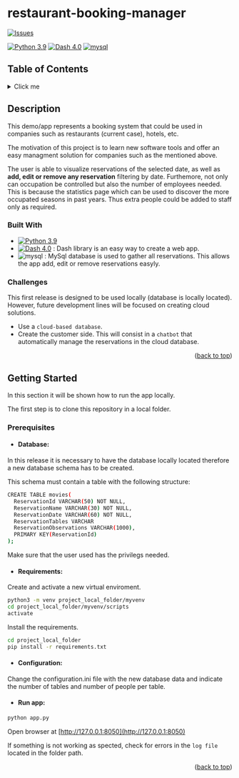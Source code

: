 # restaurant-booking-manager 
[![Issues][issues-shield]][issues-url]

[issues-shield]: https://img.shields.io/github/issues/mmtnz/restaurant-booking-manager.svg?style=flat
[issues-url]: https://github.com/mmtnz/restaurant-booking-manager/issues

[![Python 3.9](https://img.shields.io/badge/python-3.9-blue.svg)](https://www.python.org/downloads/release/python-390/)
[![Dash 4.0](https://img.shields.io/badge/dash-4.0-yellow.svg)](https://dash.plotly.com/)
[![mysql](https://img.shields.io/badge/MySQL-orange?style=flate&logo=mysql&logoColor=white.svg)](https://mysql.com/)

## Table of Contents
<details>
  <summary>Click me</summary>
  
  ### Contents
  1. [Description](#description)
  2. [Built With](#built-with)
  3. [Challenges](#challenges)
  4. [Getting Started](#getting-started)
</details>

## Description

This demo/app represents a booking system that could be used in companies such as restaurants (current case), hotels, etc.

The motivation of this project is to learn new software tools and offer an easy managment solution for companies such as the mentioned above. 

The user is able to visualize reservations of the selected date, as well as **add, edit or remove any reservation** filtering by date. Furthemore, not only can occupation be controlled but also the number of employees needed. This is because the statistics page which can be used to discover the more occupated seasons in past years. Thus extra people could be added to staff only as required.


### Built With

- [![Python 3.9](https://img.shields.io/badge/python-3.9-blue.svg)](https://www.python.org/downloads/release/python-390/)
- [![Dash 4.0](https://img.shields.io/badge/dash-4.0-yellow.svg)](https://dash.plotly.com/) : Dash library is an easy way to create a web app.
- ![mysql](https://img.shields.io/badge/MySQL-orange?style=flate&logo=mysql&logoColor=white.svg) : MySql database is used to gather all reservations. This allows the app add, edit or remove reservations easyly.

### Challenges

This first release is designed to be used locally (database is locally located). However, future development lines will be focused on creating cloud solutions.

- Use a `cloud-based database`.
- Create the customer side. This will consist in a `chatbot` that automatically manage the reservations in the cloud database.

<p align="right">(<a href="#restaurant-booking-manager">back to top</a>)</p>

## Getting Started

In this section it will be shown how to run the app locally.

The first step is to clone this repository in a local folder.

### Prerequisites

- #### Database:
In this release it is necessary to have the database locally located therefore a new database schema has to be created.

This schema must contain a table with the following structure:

```sh
CREATE TABLE movies(
  ReservationId VARCHAR(50) NOT NULL,
  ReservationName VARCHAR(30) NOT NULL,
  ReservationDate VARCHAR(60) NOT NULL,
  ReservationTables VARCHAR
  ReservationObservations VARCHAR(1000),
  PRIMARY KEY(ReservationId)
);
```

Make sure that the user used has the privilegs needed.

- #### Requirements:
Create and activate a new virtual enviroment.
```sh
python3 -m venv project_local_folder/myvenv
cd project_local_folder/myvenv/scripts
activate
```

Install the requirements.
```sh
cd project_local_folder
pip install -r requirements.txt
```

- #### Configuration:
Change the configuration.ini file with the new database data and indicate the number of tables and number of people per table.

- #### Run app:
```sh
python app.py
```

Open browser at [http://127.0.0.1:8050](http://127.0.0.1:8050)

If something is not working as spected, check for errors in the `log file` located in the folder path.

<p align="right">(<a href="#restaurant-booking-manager">back to top</a>)</p>


